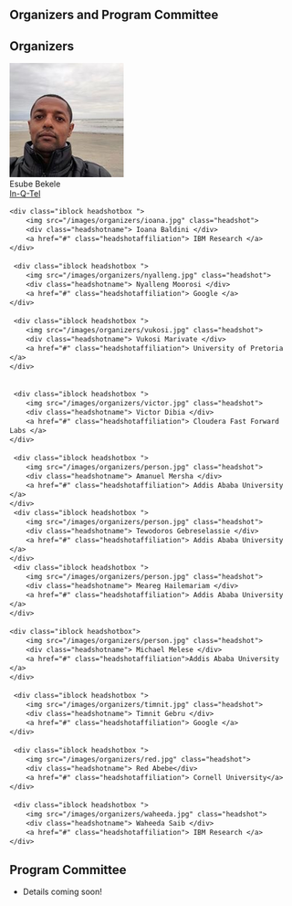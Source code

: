 

## Organizers and Program Committee

## Organizers

<div>
    <div class="iblock headshotbox "> 
        <img src="/images/organizers/esube.jpg" class="headshot">
        <div class="headshotname"> Esube Bekele </div>
        <a href="#" class="headshotaffiliation"> In-Q-Tel </a>
    </div>

    <div class="iblock headshotbox "> 
        <img src="/images/organizers/ioana.jpg" class="headshot">
        <div class="headshotname"> Ioana Baldini </div>
        <a href="#" class="headshotaffiliation"> IBM Research </a>
    </div>

     <div class="iblock headshotbox "> 
        <img src="/images/organizers/nyalleng.jpg" class="headshot">
        <div class="headshotname"> Nyalleng Moorosi </div>
        <a href="#" class="headshotaffiliation"> Google </a>
    </div>

     <div class="iblock headshotbox "> 
        <img src="/images/organizers/vukosi.jpg" class="headshot">
        <div class="headshotname"> Vukosi Marivate </div>
        <a href="#" class="headshotaffiliation"> University of Pretoria </a>
    </div>


     <div class="iblock headshotbox "> 
        <img src="/images/organizers/victor.jpg" class="headshot">
        <div class="headshotname"> Victor Dibia </div>
        <a href="#" class="headshotaffiliation"> Cloudera Fast Forward Labs </a>
    </div>

     <div class="iblock headshotbox "> 
        <img src="/images/organizers/person.jpg" class="headshot">
        <div class="headshotname"> Amanuel Mersha </div>
        <a href="#" class="headshotaffiliation"> Addis Ababa University </a>
    </div>
     <div class="iblock headshotbox "> 
        <img src="/images/organizers/person.jpg" class="headshot">
        <div class="headshotname"> Tewodoros Gebreselassie </div>
        <a href="#" class="headshotaffiliation"> Addis Ababa University </a>
    </div>
     <div class="iblock headshotbox "> 
        <img src="/images/organizers/person.jpg" class="headshot">
        <div class="headshotname"> Meareg Hailemariam </div>
        <a href="#" class="headshotaffiliation"> Addis Ababa University </a>
    </div>

    <div class="iblock headshotbox"> 
        <img src="/images/organizers/person.jpg" class="headshot">
        <div class="headshotname"> Michael Melese </div>
        <a href="#" class="headshotaffiliation">Addis Ababa University </a>
    </div>

     <div class="iblock headshotbox "> 
        <img src="/images/organizers/timnit.jpg" class="headshot">
        <div class="headshotname"> Timnit Gebru </div>
        <a href="#" class="headshotaffiliation"> Google </a>
    </div>

     <div class="iblock headshotbox "> 
        <img src="/images/organizers/red.jpg" class="headshot">
        <div class="headshotname"> Red Abebe</div>
        <a href="#" class="headshotaffiliation"> Cornell University</a>
    </div>

     <div class="iblock headshotbox "> 
        <img src="/images/organizers/waheeda.jpg" class="headshot">
        <div class="headshotname"> Waheeda Saib </div>
        <a href="#" class="headshotaffiliation"> IBM Research </a>
    </div>


</div>


## Program Committee

- Details coming soon!

